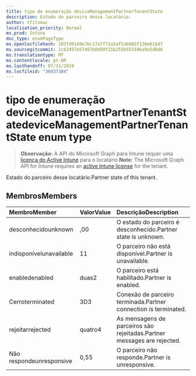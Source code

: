 ```yaml
---
title: tipo de enumeração deviceManagementPartnerTenantState
description: Estado do parceiro desse locatário.
author: tfitzmac
localization_priority: Normal
ms.prod: Intune
doc_type: enumPageType
ms.openlocfilehash: 103fd9149e7bc17a7f72a5af5ab002f136e616d7
ms.sourcegitcommit: 2c62457e57467b8d50f21b255b553106a9a5d8d6
ms.translationtype: MT
ms.contentlocale: pt-BR
ms.lasthandoff: 07/31/2019
ms.locfileid: "36037384"
---
```

# <a name="devicemanagementpartnertenantstate-enum-type"></a><span data-ttu-id="7aa11-103">tipo de enumeração deviceManagementPartnerTenantState</span><span class="sxs-lookup"><span data-stu-id="7aa11-103">deviceManagementPartnerTenantState enum type</span></span>

> <span data-ttu-id="7aa11-104">**Observação:** A API do Microsoft Graph para Intune requer uma [licença do Active Intune](https://go.microsoft.com/fwlink/?linkid=839381) para o locatário.</span><span class="sxs-lookup"><span data-stu-id="7aa11-104">**Note:** The Microsoft Graph API for Intune requires an [active Intune license](https://go.microsoft.com/fwlink/?linkid=839381) for the tenant.</span></span>

<span data-ttu-id="7aa11-105">Estado do parceiro desse locatário.</span><span class="sxs-lookup"><span data-stu-id="7aa11-105">Partner state of this tenant.</span></span>

## <a name="members"></a><span data-ttu-id="7aa11-106">Membros</span><span class="sxs-lookup"><span data-stu-id="7aa11-106">Members</span></span>
|<span data-ttu-id="7aa11-107">Membro</span><span class="sxs-lookup"><span data-stu-id="7aa11-107">Member</span></span>|<span data-ttu-id="7aa11-108">Valor</span><span class="sxs-lookup"><span data-stu-id="7aa11-108">Value</span></span>|<span data-ttu-id="7aa11-109">Descrição</span><span class="sxs-lookup"><span data-stu-id="7aa11-109">Description</span></span>|
|:---|:---|:---|
|<span data-ttu-id="7aa11-110">desconhecido</span><span class="sxs-lookup"><span data-stu-id="7aa11-110">unknown</span></span>|<span data-ttu-id="7aa11-111">,0</span><span class="sxs-lookup"><span data-stu-id="7aa11-111">0</span></span>|<span data-ttu-id="7aa11-112">O estado do parceiro é desconhecido.</span><span class="sxs-lookup"><span data-stu-id="7aa11-112">Partner state is unknown.</span></span>|
|<span data-ttu-id="7aa11-113">indisponível</span><span class="sxs-lookup"><span data-stu-id="7aa11-113">unavailable</span></span>|<span data-ttu-id="7aa11-114">1</span><span class="sxs-lookup"><span data-stu-id="7aa11-114">1</span></span>|<span data-ttu-id="7aa11-115">O parceiro não está disponível.</span><span class="sxs-lookup"><span data-stu-id="7aa11-115">Partner is unavailable.</span></span>|
|<span data-ttu-id="7aa11-116">enabled</span><span class="sxs-lookup"><span data-stu-id="7aa11-116">enabled</span></span>|<span data-ttu-id="7aa11-117">duas</span><span class="sxs-lookup"><span data-stu-id="7aa11-117">2</span></span>|<span data-ttu-id="7aa11-118">O parceiro está habilitado.</span><span class="sxs-lookup"><span data-stu-id="7aa11-118">Partner is enabled.</span></span>|
|<span data-ttu-id="7aa11-119">Cerro</span><span class="sxs-lookup"><span data-stu-id="7aa11-119">terminated</span></span>|<span data-ttu-id="7aa11-120">3D</span><span class="sxs-lookup"><span data-stu-id="7aa11-120">3</span></span>|<span data-ttu-id="7aa11-121">Conexão de parceiro terminada.</span><span class="sxs-lookup"><span data-stu-id="7aa11-121">Partner connection is terminated.</span></span>|
|<span data-ttu-id="7aa11-122">rejeitar</span><span class="sxs-lookup"><span data-stu-id="7aa11-122">rejected</span></span>|<span data-ttu-id="7aa11-123">quatro</span><span class="sxs-lookup"><span data-stu-id="7aa11-123">4</span></span>|<span data-ttu-id="7aa11-124">As mensagens de parceiros são rejeitadas.</span><span class="sxs-lookup"><span data-stu-id="7aa11-124">Partner messages are rejected.</span></span>|
|<span data-ttu-id="7aa11-125">Não responde</span><span class="sxs-lookup"><span data-stu-id="7aa11-125">unresponsive</span></span>|<span data-ttu-id="7aa11-126">0,5</span><span class="sxs-lookup"><span data-stu-id="7aa11-126">5</span></span>|<span data-ttu-id="7aa11-127">O parceiro não responde.</span><span class="sxs-lookup"><span data-stu-id="7aa11-127">Partner is unresponsive.</span></span>|



